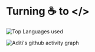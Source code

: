 # Turning ☕ to </> 

![Top Languages used](https://github-readme-stats.vercel.app/api/top-langs/?username=aditi-dsi&size_weight=0.5&count_weight=0.5&theme=transparent)

![Aditi's github activity graph](https://github-readme-activity-graph.vercel.app/graph?username=aditi-dsi&theme=react-dark)


